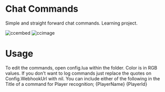 # Chat Commands

Simple and straight forward chat commands.
Learning project.

![ccembed](https://github.com/user-attachments/assets/ead098bf-6bba-4921-9776-492cdb56ed56)
![ccimage](https://github.com/user-attachments/assets/f37050c0-7fb8-4251-9f95-8d596af5e039)

# Usage

To edit the commands, open config.lua within the folder.
Color is in RGB values.
If you don't want to log commands just replace the quotes on Config.WebhookUrl with nil.
You can include either of the following in the Title of a command for Player recognition; {PlayerName} {PlayerId}
